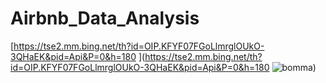 # Airbnb_Data_Analysis



[https://tse2.mm.bing.net/th?id=OIP.KFYF07FGoLlmrglOUkO-3QHaEK&pid=Api&P=0&h=180
](https://tse2.mm.bing.net/th?id=OIP.KFYF07FGoLlmrglOUkO-3QHaEK&pid=Api&P=0&h=180
![bomma](https://github.com/Bhagyasri00/Airbnb_Data_Analysis/assets/142825445/776064d6-e9d5-4631-b851-cd30801ebaeb))
